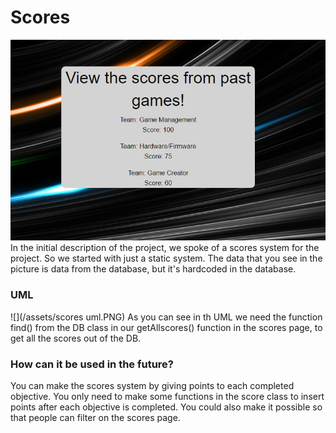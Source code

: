 # **Scores**
![](/assets/scores.PNG)
In the initial description of the project, we spoke of a scores system for the project.
So we started with just a static system.
The data that you see in the picture is data from the database, but it's hardcoded in the database.
### **UML**
![](/assets/scores uml.PNG)
As you can see in th UML we need the function find() from the DB class in our getAllscores() function in the scores page, to get all the scores out of the DB.
### **How can it be used in the future?**
You can make the scores system by giving points to each completed objective.
You only need to make some functions in the score class to insert points after each objective is completed.
You could also make it possible so that people can filter on the scores page.
